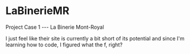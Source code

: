# LaBinerieMR
Project Case 1 --- La Binerie Mont-Royal

I just feel like their site is currently a bit short of its potential and since I'm learning how to code, I figured what the f, right?
